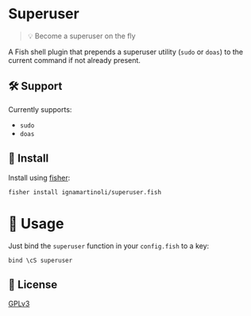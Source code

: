 # Superuser

> 💡 Become a superuser on the fly

A Fish shell plugin that prepends a superuser utility (`sudo` or `doas`) to the current command if not already present.

## 🛠 Support

Currently supports:

- `sudo`
- `doas`

## 🚀 Install

Install using [fisher](https://github.com/jorgebucaran/fisher):

```fish
fisher install ignamartinoli/superuser.fish
```

# 🔧 Usage

Just bind the `superuser` function in your `config.fish` to a key:

```fish
bind \cS superuser
```

## 📝 License

[GPLv3](https://github.com/ignamartinoli/superuser.fish/blob/master/LICENSE)
